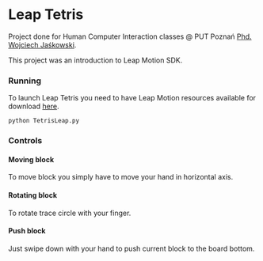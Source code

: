Leap Tetris
====================

Project done for Human Computer Interaction classes @ PUT Poznań [Phd. Wojciech Jaśkowski](http://www.cs.put.poznan.pl/wjaskowski/).

This project was an introduction to Leap Motion SDK. 

### Running
To launch Leap Tetris you need to have Leap Motion resources available for download [here](https://developer.leapmotion.com/).
```
python TetrisLeap.py
```

### Controls

#### Moving block

To move block you simply have to move your hand in horizontal axis.

#### Rotating block

To rotate trace circle with your finger.

#### Push block

Just swipe down with your hand to push current block to the board bottom.
